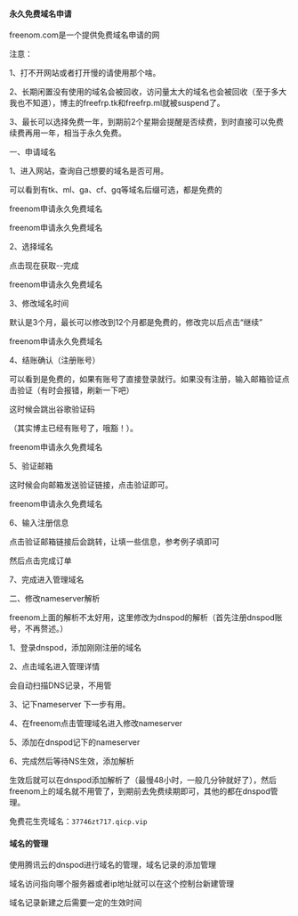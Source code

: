 #### 永久免费域名申请

freenom.com是一个提供免费域名申请的网

注意：

1、打不开网站或者打开慢的请使用那个啥。

2、长期闲置没有使用的域名会被回收，访问量太大的域名也会被回收（至于多大我也不知道），博主的freefrp.tk和freefrp.ml就被suspend了。

3、最长可以选择免费一年，到期前2个星期会提醒是否续费，到时直接可以免费续费再用一年，相当于永久免费。

一、申请域名

1、进入网站，查询自己想要的域名是否可用。

可以看到有tk、ml、ga、cf、gq等域名后缀可选，都是免费的

freenom申请永久免费域名
 

freenom申请永久免费域名
 

2、选择域名

点击现在获取--完成

freenom申请永久免费域名
 

3、修改域名时间

默认是3个月，最长可以修改到12个月都是免费的，修改完以后点击“继续”

freenom申请永久免费域名
 

4、结账确认（注册账号）

可以看到是免费的，如果有账号了直接登录就行。如果没有注册，输入邮箱验证点击验证（有时会报错，刷新一下吧）

这时候会跳出谷歌验证码

（其实博主已经有账号了，哦豁！）。

freenom申请永久免费域名
 

5、验证邮箱

这时候会向邮箱发送验证链接，点击验证即可。

freenom申请永久免费域名
 

6、输入注册信息

点击验证邮箱链接后会跳转，让填一些信息，参考例子填即可

然后点击完成订单

7、完成进入管理域名
 

二、修改nameserver解析

freenom上面的解析不太好用，这里修改为dnspod的解析（首先注册dnspod账号，不再赘述。）

1、登录dnspod，添加刚刚注册的域名

2、点击域名进入管理详情

会自动扫描DNS记录，不用管
 
3、记下nameserver
下一步有用。
 

4、在freenom点击管理域名进入修改nameserver
 

5、添加在dnspod记下的nameserver

 

6、完成然后等待NS生效，添加解析

生效后就可以在dnspod添加解析了（最慢48小时，一般几分钟就好了），然后freenom上的域名就不用管了，到期前去免费续期即可，其他的都在dnspod管理。



免费花生壳域名：`37746zt717.qicp.vip`



#### 域名的管理

使用腾讯云的dnspod进行域名的管理，域名记录的添加管理


域名访问指向哪个服务器或者ip地址就可以在这个控制台新建管理


域名记录新建之后需要一定的生效时间
